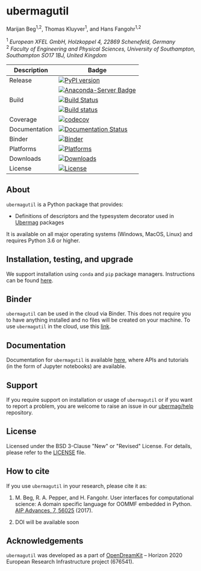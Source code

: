 # ubermagutil
Marijan Beg<sup>1,2</sup>, Thomas Kluyver<sup>1</sup>, and Hans Fangohr<sup>1,2</sup>

<sup>1</sup> *European XFEL GmbH, Holzkoppel 4, 22869 Schenefeld, Germany*  
<sup>2</sup> *Faculty of Engineering and Physical Sciences, University of Southampton, Southampton SO17 1BJ, United Kingdom*  

| Description | Badge |
| --- | --- |
| Release | [![PyPI version](https://badge.fury.io/py/ubermagutil.svg)](https://badge.fury.io/py/ubermagutil) |
|                | [![Anaconda-Server Badge](https://anaconda.org/conda-forge/ubermagutil/badges/version.svg)](https://anaconda.org/conda-forge/ubermagutil) |
| Build | [![Build Status](https://travis-ci.org/ubermag/ubermagutil.svg?branch=master)](https://travis-ci.org/ubermag/ubermagutil) |
|       | [![Build status](https://ci.appveyor.com/api/projects/status/sv9vl65olsl5rxim?svg=true)](https://ci.appveyor.com/project/marijanbeg/ubermagutil) |
| Coverage | [![codecov](https://codecov.io/gh/ubermag/ubermagutil/branch/master/graph/badge.svg)](https://codecov.io/gh/ubermag/ubermagutil) |
| Documentation | [![Documentation Status](https://readthedocs.org/projects/ubermagutil/badge/?version=latest)](https://ubermagutil.readthedocs.io/en/latest/?badge=latest) |
| Binder | [![Binder](https://mybinder.org/badge_logo.svg)](https://mybinder.org/v2/gh/ubermag/ubermagutil/master?filepath=docs%2Fipynb%2Findex.ipynb) |
| Platforms | [![Platforms](https://anaconda.org/conda-forge/ubermagutil/badges/platforms.svg)](https://anaconda.org/conda-forge/ubermagutil) |
| Downloads | [![Downloads](https://anaconda.org/conda-forge/ubermagutil/badges/downloads.svg)](https://anaconda.org/conda-forge/ubermagutil) |
| License | [![License](https://img.shields.io/badge/License-BSD%203--Clause-blue.svg)](https://opensource.org/licenses/BSD-3-Clause) |

## About

`ubermagutil` is a Python package that provides:

- Definitions of descriptors and the typesystem decorator used in [Ubermag](http://ubermag.github.io) packages

It is available on all major operating systems (Windows, MacOS, Linux) and requires Python 3.6 or higher.

## Installation, testing, and upgrade

We support installation using `conda` and `pip` package managers. Instructions can be found [here](https://ubermagutil.readthedocs.io/en/latest/ipynb/installation-testing-upgrade.html).

## Binder

`ubermagutil` can be used in the cloud via Binder. This does not require you to have anything installed and no files will be created on your machine. To use `ubermagutil` in the cloud, use this [link](https://mybinder.org/v2/gh/ubermag/ubermagutil/master?filepath=index.ipynb).

## Documentation

Documentation for `ubermagutil` is available [here](http://ubermagutil.readthedocs.io/en/latest/?badge=latest), where APIs and tutorials (in the form of Jupyter notebooks) are available.

## Support

If you require support on installation or usage of `ubermagutil` or if you want to report a problem, you are welcome to raise an issue in our [ubermag/help](https://github.com/ubermag/help) repository.

## License

Licensed under the BSD 3-Clause "New" or "Revised" License. For details, please refer to the [LICENSE](LICENSE) file.

## How to cite

If you use `ubermagutil` in your research, please cite it as:

1. M. Beg, R. A. Pepper, and H. Fangohr. User interfaces for computational science: A domain specific language for OOMMF embedded in Python. [AIP Advances, 7, 56025](http://aip.scitation.org/doi/10.1063/1.4977225) (2017).

2. DOI will be available soon

## Acknowledgements

`ubermagutil` was developed as a part of [OpenDreamKit](http://opendreamkit.org/) – Horizon 2020 European Research Infrastructure project (676541).
